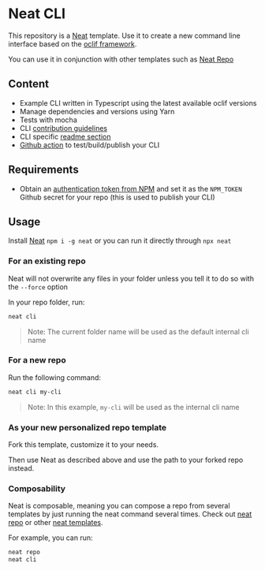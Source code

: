 # Neat CLI

This repository is a [Neat](https://github.com/olivr-com/neat) template. Use it to create a new command line interface based on the [oclif framework](https://oclif.io/).

You can use it in conjunction with other templates such as [Neat Repo](https://github.com/olivr-templates/neat-repo)

## Content

- Example CLI written in Typescript using the latest available oclif versions
- Manage dependencies and versions using Yarn
- Tests with mocha
- CLI [contribution guidelines](inject/contribute.md)
- CLI specific [readme section](inject/installation.md)
- [Github action](actions/cli.yml) to test/build/publish your CLI

## Requirements

- Obtain an [authentication token from NPM](https://docs.npmjs.com/creating-and-viewing-authentication-tokens) and set it as the `NPM_TOKEN` Github secret for your repo (this is used to publish your CLI)

## Usage

Install [Neat](https://github.com/olivr-com/neat) `npm i -g neat` or you can run it directly through `npx neat`

### For an existing repo

Neat will not overwrite any files in your folder unless you tell it to do so with the `--force` option

In your repo folder, run:

```sh
neat cli
```

> Note: The current folder name will be used as the default internal cli name

### For a new repo

Run the following command:

```sh
neat cli my-cli
```

> Note: In this example, `my-cli` will be used as the internal cli name

### As your new personalized repo template

Fork this template, customize it to your needs.

Then use Neat as described above and use the path to your forked repo instead.

### Composability

Neat is composable, meaning you can compose a repo from several templates by just running the neat command several times.
Check out [neat repo](https://github.com/olivr-templates/neat-repo) or other [neat templates](https://github.com/search?q=topic%3Aneat-template&type=Repositories).

For example, you can run:

```sh
neat repo
neat cli
```
